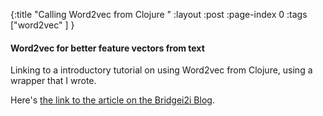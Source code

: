 {:title "Calling Word2vec from Clojure "
 :layout :post
 :page-index 0
 :tags ["word2vec" ]
 }


#### Word2vec for better feature vectors from text

Linking to a introductory tutorial on using Word2vec from Clojure, using a wrapper that I wrote. 

Here's [the link to the article on the Bridgei2i Blog](http://bridgei2i.github.io/clojure/word2vec/2015/06/04/word2vec.html).


